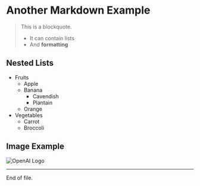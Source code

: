 # Another Markdown Example

> This is a blockquote.
>
> - It can contain lists
> - And **formatting**

## Nested Lists

- Fruits
    - Apple
    - Banana
        - Cavendish
        - Plantain
    - Orange
- Vegetables
    - Carrot
    - Broccoli

## Image Example

![OpenAI Logo](https://openai.com/favicon.ico)

---

End of file. 